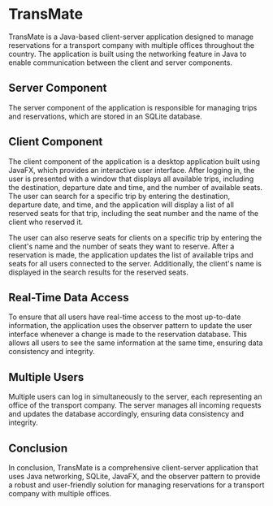 <!DOCTYPE html>
<html>
<body>
	<h1>TransMate</h1>
	<p>TransMate is a Java-based client-server application designed to manage reservations for a transport company with multiple offices throughout the country. The application is built using the networking feature in Java to enable communication between the client and server components.</p>
	<h2>Server Component</h2>
	<p>The server component of the application is responsible for managing trips and reservations, which are stored in an SQLite database.</p>
	<h2>Client Component</h2>
	<p>The client component of the application is a desktop application built using JavaFX, which provides an interactive user interface. After logging in, the user is presented with a window that displays all available trips, including the destination, departure date and time, and the number of available seats. The user can search for a specific trip by entering the destination, departure date, and time, and the application will display a list of all reserved seats for that trip, including the seat number and the name of the client who reserved it.</p>
	<p>The user can also reserve seats for clients on a specific trip by entering the client's name and the number of seats they want to reserve. After a reservation is made, the application updates the list of available trips and seats for all users connected to the server. Additionally, the client's name is displayed in the search results for the reserved seats.</p>
	<h2>Real-Time Data Access</h2>
	<p>To ensure that all users have real-time access to the most up-to-date information, the application uses the observer pattern to update the user interface whenever a change is made to the reservation database. This allows all users to see the same information at the same time, ensuring data consistency and integrity.</p>
	<h2>Multiple Users</h2>
	<p>Multiple users can log in simultaneously to the server, each representing an office of the transport company. The server manages all incoming requests and updates the database accordingly, ensuring data consistency and integrity.</p>
	<h2>Conclusion</h2>
	<p>In conclusion, TransMate is a comprehensive client-server application that uses Java networking, SQLite, JavaFX, and the observer pattern to provide a robust and user-friendly solution for managing reservations for a transport company with multiple offices.</p>
</body>
</html>
